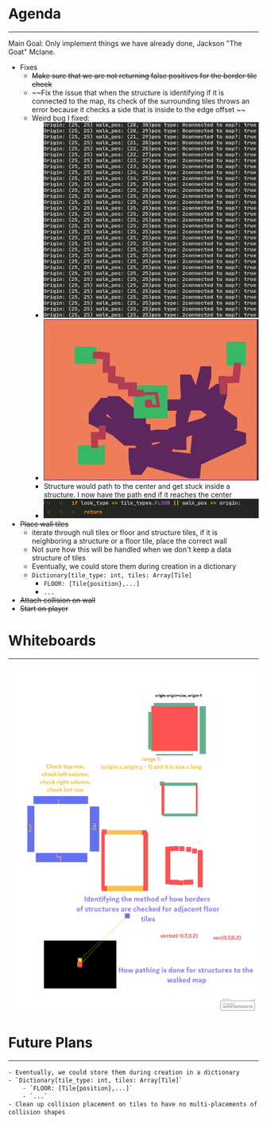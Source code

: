 # Agenda
---
Main Goal: Only implement things we have already done, Jackson "The Goat" Mclane.
- Fixes
	- ~~Make sure that we are not returning false positives for the border tile check~~
	- ~~Fix the issue that when the structure is identifying if it is connected to the map, its check of the surrounding tiles throws an error because it checks a side that is inside to the edge offset ~~
	- Weird bug I fixed:
		- ![Image](../images/structure-path-bug-output.png)
		- ![Image](../images/structure-path-bug-visualization.png)
		- Structure would path to the center and get stuck inside a structure. I now have the path end if it reaches the center
		- ![Image](../images/structure-path-bug-fix.png)
- ~~Place wall tiles~~
	- iterate through null tiles or floor and structure tiles, if it is neighboring a structure or a floor tile, place the correct wall
	- Not sure how this will be handled when we don't keep a data structure of tiles
	- Eventually, we could store them during creation in a dictionary
	- `Dictionary[tile_type: int, tiles: Array[Tile]`
		- `FLOOR: [Tile{position},...]`
		- `...`
- ~~Attach collision on wall~~
- ~~Start on player~~

# Whiteboards
---
![Image](../whiteboards/connected-cleanup.png)
# Future Plans
---
	- Eventually, we could store them during creation in a dictionary
	- `Dictionary[tile_type: int, tiles: Array[Tile]`
		- `FLOOR: [Tile{position},...]`
		- `...`
	- Clean up collision placement on tiles to have no multi-placements of collision shapes